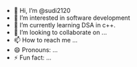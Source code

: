 - 👋 Hi, I’m @sudi2120
- 👀 I’m interested in software development 
- 🌱 I’m currently learning DSA in c++.
- 💞️ I’m looking to collaborate on ...
- 📫 How to reach me ...
- 😄 Pronouns: ...
- ⚡ Fun fact: ...

<!---
sudi2120/sudi2120 is a ✨ special ✨ repository because its `README.md` (this file) appears on your GitHub profile.
You can click the Preview link to take a look at your changes.
--->
